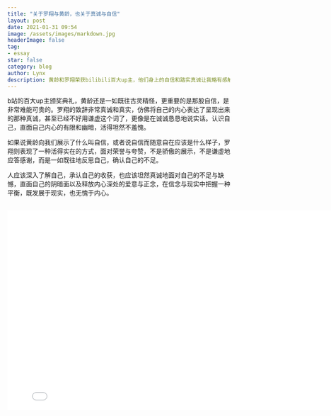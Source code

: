 ```yaml
---
title: "关于罗翔与黄龄，也关于真诚与自信"
layout: post
date: 2021-01-31 09:54
image: /assets/images/markdown.jpg
headerImage: false
tag:
- essay
star: false
category: blog
author: Lynx
description: 黄龄和罗翔荣获bilibili百大up主，他们身上的自信和踏实真诚让我略有感触。
---
```




b站的百大up主颁奖典礼，黄龄还是一如既往古灵精怪，更重要的是那股自信，是非常难能可贵的。罗翔的致辞非常真诚和真实，仿佛将自己的内心表达了呈现出来的那种真诚，甚至已经不好用谦虚这个词了，更像是在诚诚恳恳地说实话。认识自己，直面自己内心的有限和幽暗，活得坦然不羞愧。

如果说黄龄向我们展示了什么叫自信，或者说自信而随意自在应该是什么样子，罗翔则表现了一种活得实在的方式，面对荣誉与夸赞，不是骄傲的展示，不是谦虚地应答感谢，而是一如既往地反思自己，确认自己的不足。

人应该深入了解自己，承认自己的收获，也应该坦然真诚地面对自己的不足与缺憾，直面自己的阴暗面以及释放内心深处的爱意与正念，在信念与现实中把握一种平衡，既发展于现实，也无愧于内心。

<br>



<iframe width="800" height="450" src="//player.bilibili.com/player.html?aid=671379148&bvid=BV1JU4y1s7QT&cid=290083197&page=1" scrolling="no" border="0" frameborder="no" framespacing="0" allowfullscreen="true"> </iframe>

